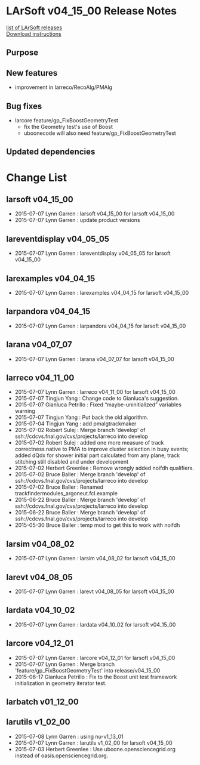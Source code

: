 # LArSoft v04_15_00 Release Notes



[list of LArSoft releases](LArSoft_release_list)  
[Download instructions](https://scisoft.fnal.gov/scisoft/bundles/larsoft/v04_15_00/larsoft-v04_15_00.html)

## Purpose

## New features

-   improvement in larreco/RecoAlg/PMAlg

## Bug fixes

-   larcore feature/gp_FixBoostGeometryTest
    -   fix the Geometry test's use of Boost
    -   uboonecode will also need feature/gp_FixBoostGeometryTest

## Updated dependencies

# Change List

## larsoft v04_15_00

-   2015-07-07 Lynn Garren : larsoft v04_15_00 for larsoft v04_15_00
-   2015-07-07 Lynn Garren : update product versions

## lareventdisplay v04_05_05

-   2015-07-07 Lynn Garren : lareventdisplay v04_05_05 for larsoft v04_15_00

## larexamples v04_04_15

-   2015-07-07 Lynn Garren : larexamples v04_04_15 for larsoft v04_15_00

## larpandora v04_04_15

-   2015-07-07 Lynn Garren : larpandora v04_04_15 for larsoft v04_15_00

## larana v04_07_07

-   2015-07-07 Lynn Garren : larana v04_07_07 for larsoft v04_15_00

## larreco v04_11_00

-   2015-07-07 Lynn Garren : larreco v04_11_00 for larsoft v04_15_00
-   2015-07-07 Tingjun Yang : Change code to Gianluca's suggestion.
-   2015-07-07 Gianluca Petrillo : Fixed “maybe-uninitialized” variables warning
-   2015-07-07 Tingjun Yang : Put back the old algorithm.
-   2015-07-04 Tingjun Yang : add pmalgtrackmaker
-   2015-07-02 Robert Sulej : Merge branch 'develop' of ssh://cdcvs.fnal.gov/cvs/projects/larreco into develop
-   2015-07-02 Robert Sulej : added one more measure of track correctness native to PMA to improve cluster selection in busy events; added dQdx for shower initial part calculated from any plane; track stitching still disabled and under development
-   2015-07-02 Herbert Greenlee : Remove wrongly added noifdh qualifiers.
-   2015-07-02 Bruce Baller : Merge branch 'develop' of ssh://cdcvs.fnal.gov/cvs/projects/larreco into develop
-   2015-07-02 Bruce Baller : Renamed trackfindermodules_argoneut.fcl.example
-   2015-06-22 Bruce Baller : Merge branch 'develop' of ssh://cdcvs.fnal.gov/cvs/projects/larreco into develop
-   2015-06-22 Bruce Baller : Merge branch 'develop' of ssh://cdcvs.fnal.gov/cvs/projects/larreco into develop
-   2015-05-30 Bruce Baller : temp mod to get this to work with noifdh

## larsim v04_08_02

-   2015-07-07 Lynn Garren : larsim v04_08_02 for larsoft v04_15_00

## larevt v04_08_05

-   2015-07-07 Lynn Garren : larevt v04_08_05 for larsoft v04_15_00

## lardata v04_10_02

-   2015-07-07 Lynn Garren : lardata v04_10_02 for larsoft v04_15_00

## larcore v04_12_01

-   2015-07-07 Lynn Garren : larcore v04_12_01 for larsoft v04_15_00
-   2015-07-07 Lynn Garren : Merge branch 'feature/gp_FixBoostGeometryTest' into release/v04_15_00
-   2015-06-17 Gianluca Petrillo : Fix to the Boost unit test framework initialization in geometry iterator test.

## larbatch v01_12_00

## larutils v1_02_00

-   2015-07-08 Lynn Garren : using nu-v1_13_01
-   2015-07-07 Lynn Garren : larutils v1_02_00 for larsoft v04_15_00
-   2015-07-03 Herbert Greenlee : Use uboone.opensciencegrid.org instead of oasis.opensciencegrid.org.
